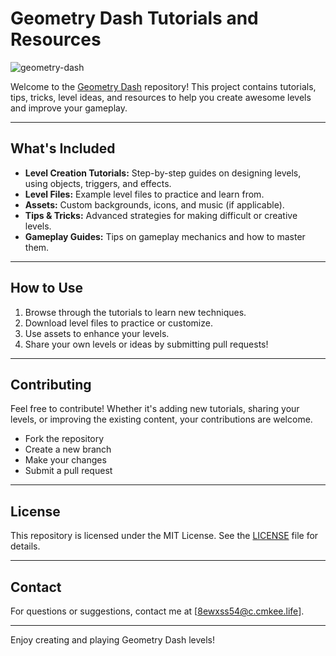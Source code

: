 # Geometry Dash Tutorials and Resources
![geometry-dash](https://github.com/user-attachments/assets/10feef1d-e28c-4ecd-b2c2-63ed0309ff5a)

Welcome to the [Geometry Dash](https://geometry-dash.org) repository! This project contains tutorials, tips, tricks, level ideas, and resources to help you create awesome levels and improve your gameplay.

---

## What's Included

- **Level Creation Tutorials:** Step-by-step guides on designing levels, using objects, triggers, and effects.
- **Level Files:** Example level files to practice and learn from.
- **Assets:** Custom backgrounds, icons, and music (if applicable).
- **Tips & Tricks:** Advanced strategies for making difficult or creative levels.
- **Gameplay Guides:** Tips on gameplay mechanics and how to master them.

---

## How to Use

1. Browse through the tutorials to learn new techniques.
2. Download level files to practice or customize.
3. Use assets to enhance your levels.
4. Share your own levels or ideas by submitting pull requests!

---

## Contributing

Feel free to contribute! Whether it's adding new tutorials, sharing your levels, or improving the existing content, your contributions are welcome.

- Fork the repository
- Create a new branch
- Make your changes
- Submit a pull request

---

## License

This repository is licensed under the MIT License. See the [LICENSE](LICENSE) file for details.

---

## Contact

For questions or suggestions, contact me at [8ewxss54@c.cmkee.life].

---

Enjoy creating and playing Geometry Dash levels!
